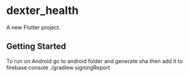 # dexter_health

A new Flutter project.

## Getting Started

To run on Android go to android folder and generate sha then add it to firebase console
./gradlew signingReport